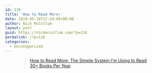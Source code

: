 ```yaml
---
id: 116
title: 'How to Read More:'
date: 2019-05-16T17:24:09+00:00
author: Nick McCullum
layout: post
guid: https://nickmccullum.com/?p=116
permalink: /?p=116
categories:
  - Uncategorized
---
```

<figure class="wp-block-embed-wordpress wp-block-embed is-type-wp-embed is-provider-james-clear">

<div class="wp-block-embed__wrapper">
  <blockquote class="wp-embedded-content" data-secret="M2CMezADtk">
    <a href="https://jamesclear.com/read-more">How to Read More: The Simple System I&#8217;m Using to Read 30+ Books Per Year</a>
  </blockquote>
</div></figure>
